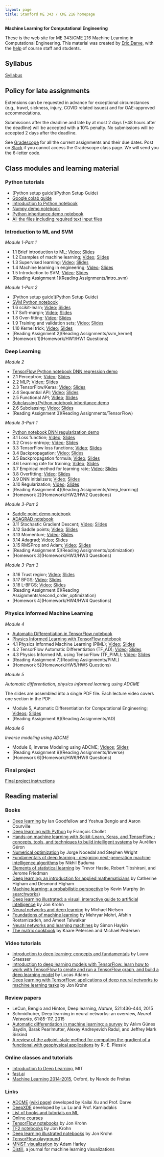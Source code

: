 ```yaml
---
layout: page
title: Stanford ME 343 / CME 216 homepage
---
```


**Machine Learning for Computational Engineering**

These is the web site for ME 343/CME 216 Machine Learning in Computational Engineering. This material was created by [Eric Darve](https://me.stanford.edu/people/eric-darve), with the [help](https://github.com/EricDarve/me343-cme216-winter-2021/commits/main) of course staff and students.

## Syllabus

[Syllabus](syllabus)

## Policy for late assignments

Extensions can be requested in advance for exceptional circumstances (e.g., travel, sickness, injury, COVID related issues) and for OAE-approved accommodations.

Submissions after the deadline and late by at most 2 days (+48 hours after the deadline) will be accepted with a 10% penalty. No submissions will be accepted 2 days after the deadline.

See [Gradescope](https://www.gradescope.com/courses/222525) for all the current assignments and their due dates. Post on [Slack](https://stanford-3kml.slack.com) if you cannot access the Gradescope class page. We will send you the 6-letter code.

## Class modules and learning material

### Python tutorials

- [Python setup guide](Python Setup Guide)
- [Google colab guide](Homework/google_colab)
- [Introduction to Python notebook](https://github.com/EricDarve/me343-cme216-winter-2021/blob/main/Code/Python/Python%20basics.ipynb)
- [Numpy demo notebook](https://github.com/EricDarve/me343-cme216-winter-2021/blob/main/Code/Python/Numpy%20tutorial.ipynb)
- [Python inheritance demo notebook](https://github.com/EricDarve/me343-cme216-winter-2021/blob/main/Code/Python/Inheritance%20demo.ipynb)
- [All the files including required text input files](https://github.com/EricDarve/me343-cme216-winter-2021/tree/main/Code/Python)

### Introduction to ML and SVM

*Module 1-Part 1*

- 1.1 Brief introduction to ML; [Video](https://stanford-pilot.hosted.panopto.com/Panopto/Pages/Viewer.aspx?id=089ae55c-cdbe-412f-816b-ab92013a5794); [Slides](Slides/ML_introduction/brief_intro.pdf)
- 1.2 Examples of machine learning; [Video](https://stanford-pilot.hosted.panopto.com/Panopto/Pages/Viewer.aspx?id=e64f9a8c-79b0-4e50-aac8-ab93015a260a); [Slides](Slides/ML_introduction/examples_ML.pdf)
- 1.3 Supervised learning; [Video](https://stanford-pilot.hosted.panopto.com/Panopto/Pages/Viewer.aspx?id=21ddf854-4f08-4293-93d2-ab9301632240); [Slides](Slides/ML_introduction/supervised_learning.pdf)
- 1.4 Machine learning in engineering; [Video](https://stanford-pilot.hosted.panopto.com/Panopto/Pages/Viewer.aspx?id=54cdfec5-a2a8-4e77-9a07-ab930165b07a); [Slides](Slides/ML_introduction/ml_in_engineering.pdf)
- 1.5 Introduction to SVM; [Video](https://stanford-pilot.hosted.panopto.com/Panopto/Pages/Viewer.aspx?id=db1ae91e-dedd-4f35-9824-ab9201843632); [Slides](Slides/ML_introduction/SVM_introduction.pdf)
- [Reading Assignment 1](Reading Assignments/intro_svm)

*Module 1-Part 2*

- [Python setup guide](Python Setup Guide)
- [SVM Python notebook](https://github.com/EricDarve/me343-cme216-winter-2021/blob/main/Code/svm.ipynb)
- 1.6 scikit-learn; [Video](https://stanford-pilot.hosted.panopto.com/Panopto/Pages/Viewer.aspx?id=79e12251-3c02-4909-af9d-ab9300073284); [Slides](Slides/ML_introduction/scikit-learn.pdf)
- 1.7 Soft-margin; [Video](https://stanford-pilot.hosted.panopto.com/Panopto/Pages/Viewer.aspx?id=fc2de4ae-5cd7-4e44-83f6-ab93000d4526); [Slides](Slides/ML_introduction/softmargin.pdf)
- 1.8 Over-fitting; [Video](https://stanford-pilot.hosted.panopto.com/Panopto/Pages/Viewer.aspx?id=822d5262-4b24-4773-ba4f-ab9301207cce); [Slides](Slides/ML_introduction/overfitting.pdf)
- 1.9 Training and validation sets; [Video](https://stanford-pilot.hosted.panopto.com/Panopto/Pages/Viewer.aspx?id=de353d83-76ba-4b30-b509-ab930127f783); [Slides](Slides/ML_introduction/training_validation.pdf)
- 1.10 Kernel trick; [Video](https://stanford-pilot.hosted.panopto.com/Panopto/Pages/Viewer.aspx?id=fc753602-132a-46fe-bdba-ab95000e417b); [Slides](Slides/ML_introduction/kernel_trick.pdf)
- [Reading Assignment 2](Reading Assignments/svm_kernel)
- [Homework 1](Homework/HW1/HW1 Questions)

### Deep Learning

*Module 2*

- [TensorFlow Python notebook DNN regression demo](https://github.com/EricDarve/me343-cme216-winter-2021/blob/main/Code/DNN_regression.ipynb)
- 2.1 Perceptron; [Video](https://stanford-pilot.hosted.panopto.com/Panopto/Pages/Viewer.aspx?id=b9bd406a-ee67-4b42-8f32-ab9c0002fc79); [Slides](Slides/TensorFlow/perceptron.pdf)
- 2.2 MLP; [Video](https://stanford-pilot.hosted.panopto.com/Panopto/Pages/Viewer.aspx?id=b42e0a97-2134-430c-930f-ab9c000c2e90); [Slides](Slides/TensorFlow/MLP.pdf)
- 2.3 TensorFlow/Keras; [Video](https://stanford-pilot.hosted.panopto.com/Panopto/Pages/Viewer.aspx?id=88d50df4-652b-45b4-9dd6-ab9d000a3d6a); [Slides](Slides/TensorFlow/TensorFlow_Keras.pdf)
- 2.4 Sequential API; [Video](https://stanford-pilot.hosted.panopto.com/Panopto/Pages/Viewer.aspx?id=4e156180-3c8a-41d0-aaa1-ab9d0014328d); [Slides](Slides/TensorFlow/TF_sequential_API.pdf)
- 2.5 Functional API; [Video](https://stanford-pilot.hosted.panopto.com/Panopto/Pages/Viewer.aspx?id=adaafcf8-8a66-442a-af1e-ab9d00105e88); [Slides](Slides/TensorFlow/TF_functional_API.pdf)
- [Subclassing Python notebook inheritance demo](https://github.com/EricDarve/me343-cme216-winter-2021/blob/main/Code/Inheritance%20demo.ipynb)
- 2.6 Subclassing; [Video](https://stanford-pilot.hosted.panopto.com/Panopto/Pages/Viewer.aspx?id=dd3c47e3-9d52-4bf0-864d-ab9d012ec854); [Slides](Slides/TensorFlow/TF_subclassing.pdf)
- [Reading Assignment 3](Reading Assignments/TensorFlow)

*Module 3-Part 1*

- [Python notebook DNN regularization demo](https://github.com/EricDarve/me343-cme216-winter-2021/blob/main/Code/DNN_regularization.ipynb)
- 3.1 Loss function; [Video](https://stanford-pilot.hosted.panopto.com/Panopto/Pages/Viewer.aspx?id=12b616b7-cd88-4a82-9e17-abaa018b54bf); [Slides](Slides/Deep_Learning/Loss_function.pdf)
- 3.2 Cross-entropy; [Video](https://stanford-pilot.hosted.panopto.com/Panopto/Pages/Viewer.aspx?id=dd267b8b-074f-498f-97ac-abab00064d2c); [Slides](Slides/Deep_Learning/Cross_entropy.pdf)
- 3.3 TensorFlow loss functions; [Video](https://stanford-pilot.hosted.panopto.com/Panopto/Pages/Viewer.aspx?id=9efdcf32-d4c0-47b1-a6dd-abab011f9ac6); [Slides](Slides/Deep_Learning/Tensorflow_loss_functions.pdf)
- 3.4 Backpropagation; [Video](https://stanford-pilot.hosted.panopto.com/Panopto/Pages/Viewer.aspx?id=1d4539ca-dda9-4b0f-96fa-abab012469a4); [Slides](Slides/Deep_Learning/Backpropagation.pdf)
- 3.5 Backpropagation formula; [Video](https://stanford-pilot.hosted.panopto.com/Panopto/Pages/Viewer.aspx?id=19daa234-19fd-4e3b-8d38-abab0155f6db); [Slides](Slides/Deep_Learning/Backpropagation_formula.pdf)
- 3.6 Learning rate for training; [Video](https://stanford-pilot.hosted.panopto.com/Panopto/Pages/Viewer.aspx?id=e2081efc-3573-4ec5-8b73-abae000720cd); [Slides](Slides/Deep_Learning/Learning_rate_for_training.pdf)
- 3.7 Empirical method for learning rate; [Video](https://stanford-pilot.hosted.panopto.com/Panopto/Pages/Viewer.aspx?id=136043d7-4023-44f7-9068-abae000f3249); [Slides](Slides/Deep_Learning/Empirical_method_for_learning_rate.pdf)
- 3.8 Overfitting; [Video](https://stanford-pilot.hosted.panopto.com/Panopto/Pages/Viewer.aspx?id=e43f30a2-4e28-4005-8bd1-acba0005c6e8); [Slides](Slides/Deep_Learning/Overfitting.pdf)
- 3.9 DNN initializers; [Video](https://stanford-pilot.hosted.panopto.com/Panopto/Pages/Viewer.aspx?id=42c5036a-ef10-4a65-8563-acba000d9424); [Slides](Slides/Deep_Learning/DNN_initializers.pdf)
- 3.10 Regularization; [Video](https://stanford-pilot.hosted.panopto.com/Panopto/Pages/Viewer.aspx?id=04b1cf19-aa64-457e-a1fe-acba00186069); [Slides](Slides/Deep_Learning/Regularization.pdf)
- [Reading Assignment 4](Reading Assignments/deep_learning)
- [Homework 2](Homework/HW2/HW2 Questions)

*Module 3-Part 2*

- [Saddle point demo notebook](https://github.com/EricDarve/me343-cme216-winter-2021/blob/main/Code/Saddle%20points.ipynb)
- [ADAGRAD notebook](https://github.com/EricDarve/me343-cme216-winter-2021/blob/main/Code/Adagrad.ipynb)
- 3.11 Stochastic Gradient Descent; [Video](https://stanford-pilot.hosted.panopto.com/Panopto/Pages/Viewer.aspx?id=3f76c7ec-a601-4d4a-8860-abb30137998c); [Slides](Slides/Deep_Learning/3_11_Stochastic_Gradient_Descent.pdf)
- 3.12 Saddle points; [Video](https://stanford-pilot.hosted.panopto.com/Panopto/Pages/Viewer.aspx?id=c1fda57c-2c84-454b-b5c6-abb3014bb0d3); [Slides](Slides/Deep_Learning/3_12_Saddle_points.pdf)
- 3.13 Momentum; [Video](https://stanford-pilot.hosted.panopto.com/Panopto/Pages/Viewer.aspx?id=ae3feaf2-5884-42c5-aa01-abb3016db5f9); [Slides](Slides/Deep_Learning/3_13_Momentum.pdf)
- 3.14 Adagrad; [Video](https://stanford-pilot.hosted.panopto.com/Panopto/Pages/Viewer.aspx?id=9c74557c-832b-41d7-8cfd-abb30189fc85); [Slides](Slides/Deep_Learning/3_14_Adagrad.pdf)
- 3.15 RMSProp and Adam; [Video](https://stanford-pilot.hosted.panopto.com/Panopto/Pages/Viewer.aspx?id=8986cd22-6e69-4733-976c-abb4000dc637); [Slides](Slides/Deep_Learning/3_15_RMSProp_and_Adam.pdf)
- [Reading Assignment 5](Reading Assignments/optimization)
- [Homework 3](Homework/HW3/HW3 Questions)

*Module 3-Part 3*

- 3.16 Trust region; [Video](https://stanford-pilot.hosted.panopto.com/Panopto/Pages/Viewer.aspx?id=b1e21c0a-e691-4c37-b7d0-acc00185514a); [Slides](Slides/Deep_Learning/3_16_Trust_region.pdf)
- 3.17 BFGS; [Video](https://stanford-pilot.hosted.panopto.com/Panopto/Pages/Viewer.aspx?id=36ab1ffb-32cb-4b2e-8ffb-acc1000e6e66); [Slides](Slides/Deep_Learning/3_17_BFGS.pdf)
- 3.18 L-BFGS; [Video](https://stanford-pilot.hosted.panopto.com/Panopto/Pages/Viewer.aspx?id=ff39ec4f-ad00-452e-ba18-acc1001b6554); [Slides](Slides/Deep_Learning/3_18_LBFGS.pdf)
- [Reading Assignment 6](Reading Assignments/second_order_optimization)
- [Homework 4](Homework/HW4/HW4 Questions)

### Physics Informed Machine Learning

*Module 4*

- [Automatic Differentiation in TensorFlow notebook](https://github.com/EricDarve/me343-cme216-winter-2021/blob/main/Code/TensorFlow%20AD.ipynb)
- [Physics Informed Learning with TensorFlow notebook](https://github.com/EricDarve/me343-cme216-winter-2021/blob/main/Code/PIML_advanced.ipynb)
- 4.1 Physics Informed Machine Learning (PIML); [Video](https://stanford-pilot.hosted.panopto.com/Panopto/Pages/Viewer.aspx?id=d18be679-ed55-46eb-97f7-acd0013af907); [Slides](Slides/AD/4_1_PIML.pdf)
- 4.2 TensorFlow Automatic Differentiation (TF_AD); [Video](https://stanford-pilot.hosted.panopto.com/Panopto/Pages/Viewer.aspx?id=a6199206-5d09-4a9b-97d0-acd0016624d8); [Slides](Slides/AD/4_2_TF_AD.pdf)
- 4.3 Physics Informed ML using TensorFlow (TF_PIML); [Video](https://stanford-pilot.hosted.panopto.com/Panopto/Pages/Viewer.aspx?id=12017b1f-243f-4915-ab91-acd1000fc63a); [Slides](Slides/AD/4_3_TF_PIML.pdf)
- [Reading Assignment 7](Reading Assignments/PIML)
- [Homework 5](Homework/HW5/HW5 Questions)

*Module 5*

_Automatic differentiation, physics informed learning using ADCME_

The slides are assembled into a single PDF file. Each lecture video covers one section in the PDF.

- Module 5, Automatic Differentiation for Computational Engineering; [Videos](https://stanford-pilot.hosted.panopto.com/Panopto/Pages/Sessions/List.aspx?folderID=d9be6b74-6c53-4772-8eb3-acd8016c0c0b); [Slides](Slides/AD/5_AD.pdf)
- [Reading Assignment 8](Reading Assignments/AD)

*Module 6*

_Inverse modeling using ADCME_

- Module 6, Inverse Modeling using ADCME; [Videos](https://stanford-pilot.hosted.panopto.com/Panopto/Pages/Sessions/List.aspx?folderID=f2279765-086a-402c-b5be-acd801850337); [Slides](Slides/AD/6_Inverse.pdf)
- [Reading Assignment 9](Reading Assignments/Inverse)
- [Homework 6](Homework/HW6/HW6 Questions)

### Final project

[Final project instructions](Homework/Final_project)

## Reading material

###  Books

- [Deep learning](http://www.deeplearningbook.org/) by Ian Goodfellow and Yoshua Bengio and Aaron Courville
- [Deep learning with Python](https://searchworks.stanford.edu/view/13216992) by Fran&ccedil;ois Chollet
- [Hands-on machine learning with Scikit-Learn, Keras, and TensorFlow : concepts, tools, and techniques to build intelligent systems](https://searchworks.stanford.edu/view/13489354) by Aur&eacute;lien G&eacute;ron
- [Numerical optimization](https://searchworks.stanford.edu/view/6630751) by Jorge Nocedal and Stephen Wright
- [Fundamentals of deep learning : designing next-generation machine intelligence algorithms](https://searchworks.stanford.edu/view/12112250) by Nikhil Buduma
- [Elements of statistical learning](https://searchworks.stanford.edu/view/12458005) by Trevor Hastie, Robert Tibshirani, and Jerome Friedman
- [Deep learning: an introduction for applied mathematicians](https://epubs.siam.org/doi/pdf/10.1137/18M1165748) by Catherine Higham and Desmond Higham
- [Machine learning: a probabilistic perspective](https://www.cs.ubc.ca/~murphyk/MLbook/) by Kevin Murphy (in [searchworks](https://searchworks.stanford.edu/view/13163347))
- [Deep learning illustrated: a visual, interactive guide to artificial intelligence](https://searchworks.stanford.edu/view/13463749) by Jon Krohn
- [Neural networks and deep learning](http://neuralnetworksanddeeplearning.com/) by Michael Nielsen
- [Foundations of machine learning](https://cs.nyu.edu/~mohri/mlbook/) by Mehryar Mohri, Afshin Rostamizadeh, and Ameet Talwalkar
- [Neural networks and learning machines](https://searchworks.stanford.edu/view/8631715) by Simon Haykin
- [The matrix cookbook](https://www.math.uwaterloo.ca/~hwolkowi/matrixcookbook.pdf) by Kaare Petersen and Michael Pedersen

### Video tutorials

- [Introduction to deep learning: concepts and fundamentals](https://searchworks.stanford.edu/view/13216564) by Laura Graesser
- [Introduction to deep learning models with TensorFlow: learn how to work with TensorFlow to create and run a TensorFlow graph, and build a deep learning model](https://searchworks.stanford.edu/view/13214579) by Lucas Adams
- [Deep learning with TensorFlow: applications of deep neural networks to machine learning tasks](https://searchworks.stanford.edu/view/13215423) by Jon Krohn

### Review papers

- LeCun, Bengio and Hinton, Deep learning, _Nature,_ 521:436-444, 2015
- Schmidhuber, Deep learning in neural networks: an overview, _Neural Networks,_ 61:85-117, 2015
- [Automatic differentiation in machine learning: a survey](https://arxiv.org/pdf/1502.05767.pdf) by At&#305;l&#305;m G&uuml;nes Baydin, Barak Pearlmutter, Alexey Andreyevich Radul, and Jeffrey Mark Siskind
- [A review of the adjoint-state method for computing the gradient of a functional with geophysical applications](https://academic.oup.com/gji/article/167/2/495/559970) by R.-E. Plessix

### Online classes and tutorials

- [Introduction to Deep Learning](http://introtodeeplearning.com/), MIT
- [fast.ai](https://course.fast.ai/)
- [Machine Learning 2014-2015](https://www.cs.ox.ac.uk/people/nando.defreitas/machinelearning/), Oxford, by Nando de Freitas

### Links

- [ADCME](https://github.com/kailaix/ADCME.jl) ([wiki page](https://kailaix.github.io/ADCME.jl/dev/)) developed by Kailai Xu and Prof. Darve
- [DeepXDE](https://github.com/lululxvi/deepxde) developed by Lu Lu and Prof. Karniadakis
- [List of books and tutorials on ML](https://github.com/josephmisiti/awesome-machine-learning/blob/master/books.md)
- [Online courses](https://github.com/josephmisiti/awesome-machine-learning/blob/master/courses.md)
- [TensorFlow notebooks](https://github.com/the-deep-learners/TensorFlow-LiveLessons) by Jon Krohn
- [TF2 notebooks](https://github.com/jonkrohn/tf2) by Jon Krohn
- [Deep learning illustrated notebooks](https://github.com/the-deep-learners/deep-learning-illustrated) by Jon Krohn
- [TensorFlow playground](http://playground.tensorflow.org/)
- [MNIST visualization](https://www.cs.ryerson.ca/~aharley/vis/conv/) by Adam Harley
- [Distill](https://distill.pub/), a journal for machine learning visualizations

<!--
## Material from Spring 2020

## Reading assignments

Module 1

1. [Introduction to ML and SVM](Reading Assignments/intro_svm)
1. [Soft-margins in SVM](Reading Assignments/svm_softmargin)
1. [Kernel trick](Reading Assignments/kernel_trick)

- [Module 1 Solutions](RA Solutions/RA1-3_solutions)

Module 2

{:start="4"}
1. [Perceptron](Reading Assignments/perceptron)
1. [MLP](Reading Assignments/MLP) (multi-layer perceptron)
1. [TensorFlow](Reading Assignments/TF)
1. [Subclassing](Reading Assignments/subclassing)

Module 3

{:start="8"}
1. [Loss function and cross entropy](Reading Assignments/loss)
1. [Loss functions in TF/Keras](Reading Assignments/TF_loss)
1. [The backpropagation algorithm](Reading Assignments/Backpropagation)
1. [Learning rate and overfitting](Reading Assignments/LR_overfitting)
1. [Initializers and regularizers](Reading Assignments/initializers_regularizers)
1. [SGD and saddle points](Reading Assignments/SGD)
1. [Momentum and ADAGRAD](Reading Assignments/Momentum)
1. [RMSProp and Adam](Reading Assignments/Adam)

- [Module 3 Solutions](RA Solutions/RA_Solution_module3)

Module 4

{:start="16"}
1. [Automatic differentiation overview](Reading Assignments/AD)
1. [Computational graph](Reading Assignments/ComplGraph)
1. [Forward and reverse modes](Reading Assignments/FwdRevMode)
1. [AD for physical simulation](Reading Assignments/ADPhys)
1. [AD through implicit operators](Reading Assignments/ImplicitOps)

- [Module 4 Solutions](RA Solutions/RA_Solution_module4)

Module 5

{:start="21"}
1. [Inverse problems](Reading Assignments/Inverse)
1. [Training for inverse problems](Reading Assignments/InverseTraining)
1. [Physics constrained learning](Reading Assignments/PCL)
1. [Physics-informed learning conclusion](Reading Assignments/InverseConclusion)

- [Module 5 Solutions](RA Solutions/RA_Solution_module5)

Module 6

{:start="25"}
1. [Generative Adversarial Networks](Reading Assignments/GAN)

## Programming Homework

- [Python setup guide](Python Setup Guide)
- [Homework 1](Homework/HW1 Questions) and [starter code](Homework/hw1_starter_code.zip) and [solution](HW Solutions/svm.ipynb)
- [Homework 2](Homework/HW2 Questions) and [starter code](Homework/hw2_starter_code.zip) and [solution](HW Solutions/hw2_solution.zip)
- [Homework 3](Homework/HW3 Questions) and [starter code](Homework/hw3_starter_code.zip) and [solution](HW Solutions/hw3_solution.zip)
- [Homework 4](Homework/HW4/HW4 Questions) and [starter code](Homework/HW4/hw4_starter_code.zip) and [solution writeup](HW Solutions/hw4_solution) and [solution files](HW Solutions/hw4_solution.zip)

## Final Project

[Instructions](Homework/Final Project)

## Lecture slides and code

The videos accompanying these lectures can be found on canvas under ["Course Videos."](https://canvas.stanford.edu/courses/118944/external_tools/3367)

Python tutorial

- [Tutorial code](https://github.com/EricDarve/cme216-spring-2020/tree/master/Code/Python)
- [Python introduction notebook](https://github.com/EricDarve/cme216-spring-2020/blob/master/Code/Python/Python%20basics.ipynb)
- [Numpy notebook](https://github.com/EricDarve/cme216-spring-2020/blob/master/Code/Python/Numpy%20tutorial.ipynb)

Module 1

_Introduction to Machine Learning and Support Vector Machines_

- [SVM code](https://github.com/EricDarve/cme216-spring-2020/blob/master/Code/svm.ipynb)
- [1.1 Brief introduction to machine learning](Slides/ML_introduction/brief_intro)
- [1.2 A few examples of machine learning](Slides/ML_introduction/examples_ML)
- [1.3 Supervised learning](Slides/ML_introduction/supervised_learning)
- [1.4 Machine learning in engineering](Slides/ML_introduction/ml_in_engineering)
- [1.5 Introduction to SVM](Slides/SVM_introduction/)
- [1.6 Scikit-learn](Slides/scikitlearn/scikit)
- [1.7 Soft-margin](Slides/scikitlearn/softmargin)
- [1.8 Overfitting](Slides/scikitlearn/overfitting)
- [1.9 Training and validation sets](Slides/scikitlearn/training_validation)
- [1.10 Kernel trick](Slides/scikitlearn/kernel_trick)

Module 2

_Deep Neural Networks and TensorFlow_

- [2.1 Perceptron](Slides/ANN/perceptron)
- [2.2 Artificial Neural Networks](Slides/ANN/MLP) (multilayer perceptron)
- [2.3 TensorFlow/Keras](Slides/TF_Keras/TF_Pytorch)
- [2.4 Sequential API](Slides/TF_Keras/TF_sequential)
- [2.5 Functional API](Slides/TF_Keras/TF_functional)
- [2.6 Subclassing](Slides/TF_Keras/subclassing)
- [DNN TensorFlow code](https://github.com/EricDarve/cme216-spring-2020/blob/master/Code/DNN_regression.ipynb)
- [Python inheritance example code](https://github.com/EricDarve/cme216-spring-2020/blob/master/Code/Inheritance%20demo.ipynb)

Module 3

_Deep Learning_

- [3.1 Loss function for regression and classification](Slides/Deep_Learning/Loss)
- [3.2 Cross-entropy](Slides/Deep_Learning/Cross_entropy)
- [3.3 TensorFlow loss functions](Slides/Deep_Learning/TF_loss)
- [3.4 Backpropagation](Slides/Deep_Learning/Backprop)
- [3.5 Backpropagation formula](Slides/Deep_Learning/Backprop_formula)
- [3.6 Learning rate for training](Slides/Deep_Learning/Learning_rate)
- [3.7 Empirical method for learning rate](Slides/Deep_Learning/Learning_rate_empirical)
- [3.8 Overfitting](Slides/Deep_Learning/Training_overfitting)
- [3.9 DNN initializers](Slides/Deep_Learning/Training_initializers)
- [3.10 Regularization](Slides/Deep_Learning/Training_regularization)
- [3.11 Stochastic Gradient Descent](Slides/Deep_Learning/SGD)
- [3.12 Saddle points](Slides/Deep_Learning/Saddle_points)
- [3.13 Momentum](Slides/Deep_Learning/Momentum)
- [3.14 Adagrad](Slides/Deep_Learning/Adagrad)
- [3.15 RMSProp and Adam](Slides/Deep_Learning/Adam)
- [Regularization for DNNs example code](https://github.com/EricDarve/cme216-spring-2020/blob/master/Code/DNN_regularization.ipynb)
- [Saddle points illustration code](https://github.com/EricDarve/cme216-spring-2020/blob/master/Code/Saddle%20points.ipynb)
- [ADAGRAD benchmark code](https://github.com/EricDarve/cme216-spring-2020/blob/master/Code/Adagrad.ipynb)

Module 4 and 5

_Physics informed learning, automatic differentiation, inverse modeling_

The slides are assembled into two PDF files. Each lecture will cover one section in one of these PDF files. The lecture videos are on [Canvas](https://canvas.stanford.edu/courses/118944/external_tools/3367).

- [Automatic Differentiation for Computational Engineering](Slides/AD/AD.pdf)
- [Inverse Modeling using ADCME](Slides/AD/Inverse.pdf)

## Contents of class

Highlights of topics to cover

**Supervised learning and SVM**

Module 1 (week 1 and 2, 4/6, 4/13)

- Supervised learning
- SVM; [scikit-learn](https://scikit-learn.org/stable/); kernel trick; radial basis functions
- Overfitting; underfitting; regularization

- Homework 1 (SVM homework)

**Deep learning**

Module 2 (week 3, 4/20)

- NN and DNN; layers; weights and biases; activation function; loss function; skipped: universal approximation theorems; [Montufar et al. (2014)](http://papers.nips.cc/paper/5422-on-the-number-of-linear-regions-of-deep-neural-networks.pdf)
- [TensorFlow](https://www.tensorflow.org/learn) and [Keras](https://www.tensorflow.org/guide/keras)

Module 3 Part 1 (week 4, 4/27)

- Forward and back-propagation
- Weight initialization
- Regularization; test and validation sets; hyperparameter optimization
- Regularization strategies
- Skipped; batch normalization

- Homework 2 (covid-19 modeling)

Module 3 Part 2 (week 5-6, 5/4, 5/11)

- Stochastic gradient methods; SGD, momentum; adaptive algorithms

If time allows: convolution nets; pooling; fully-connected nets; DNN and convnet architectures

**Physics-informed learning**

Module 4 and 5 (week 6-8, 5/11--5/25)

- Physics-based ML; PhysML
- DNN and numerical PDE solvers
- Automatic differentiation; forward and reverse mode AD; chain rule; computational graph
- Examples of numerical PDE solutions with ADCME
- Physics constrained learning

- Homework 3 (week 6; bathymetry)

**Generative deep networks**

Module 6 (week 9-10, 6/1)

- PhysGAN and ADCME
- GANs to generate samples from a given probability distribution
- Generator and discriminator networks; WGANs
- Skipped: autoencoders and variational autoencoders
- TensorFlow example

- Homework 4 (5/31; physics informed learning)

**Reinforcement learning**

Module 7

We won't have enough time to cover this topic unfortunately.

- Reinforcement learning; [Sutton and Barto](http://incompleteideas.net/book/the-book.html); [Mnih 2013](https://arxiv.org/abs/1312.5602)
- Temporal difference learning; deep Q-learning networks
- Policy gradients and actor-critic algorithms

-->
